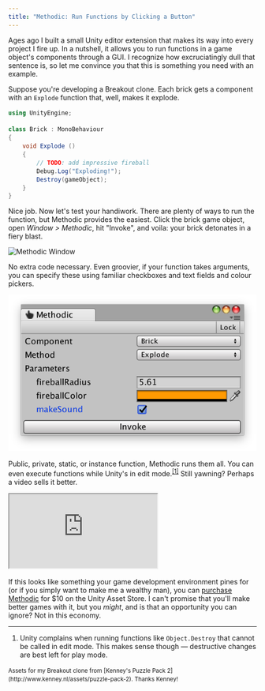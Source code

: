 ```yaml
---
title: "Methodic: Run Functions by Clicking a Button"
---
```


Ages ago I built a small Unity editor extension that makes its way into every project I fire up. In a nutshell, it allows you to run functions in a game object's components through a GUI. I recognize how excruciatingly dull that sentence is, so let me convince you that this is something you need with an example.

Suppose you're developing a Breakout clone. Each brick gets a component with an `Explode` function that, well, makes it explode.

```csharp
using UnityEngine;

class Brick : MonoBehaviour
{
    void Explode ()
    {
        // TODO: add impressive fireball
        Debug.Log("Exploding!");
        Destroy(gameObject);
    }
}
```

Nice job. Now let's test your handiwork. There are plenty of ways to run the function, but Methodic provides the easiest. Click the brick game object, open *Window > Methodic*, hit "Invoke", and voila: your brick detonates in a fiery blast.

<img alt="Methodic Window" srcset="/images/methodic.png 1x, /images/methodic@2x.png 2x" src="/images/methodic.png">

No extra code necessary. Even groovier, if your function takes arguments, you can specify these using familiar checkboxes and text fields and colour pickers.

<img alt="Methodic Window With Arguments" src="/images/methodic-arguments.png">

Public, private, static, or instance function, Methodic runs them all. You can even execute functions while Unity's in edit mode.<sup><a href="#fn1" id="r1">[1]</a></sup> Still yawning? Perhaps a video sells it better.

<div class="video">
    <iframe allowfullscreen src="https://www.youtube.com/embed/x9x80XV-8G8?color=white">
        <a href="https://www.youtube.com/embed/x9x80XV-8G8?color=white">
            Watch Methodic in action
        </a>
    </iframe>
</div>

If this looks like something your game development environment pines for (or if you simply want to make me a wealthy man), you can [purchase Methodic](https://assetstore.unity.com/packages/tools/utilities/methodic-954) for $10 on the Unity Asset Store. I can't promise that you'll make better games with it, but you *might*, and is that an opportunity you can ignore? Not in this economy.


---

<ol class="footnotes">
    <li id="fn1">Unity complains when running functions like <code>Object.Destroy</code> that cannot be called in edit mode. This makes sense though &mdash; destructive changes are best left for play mode.<a href="#r1" class="return"></a></li>
</ol>

<small>
    Assets for my Breakout clone from [Kenney's Puzzle Pack 2](http://www.kenney.nl/assets/puzzle-pack-2). Thanks Kenney!
</small>
